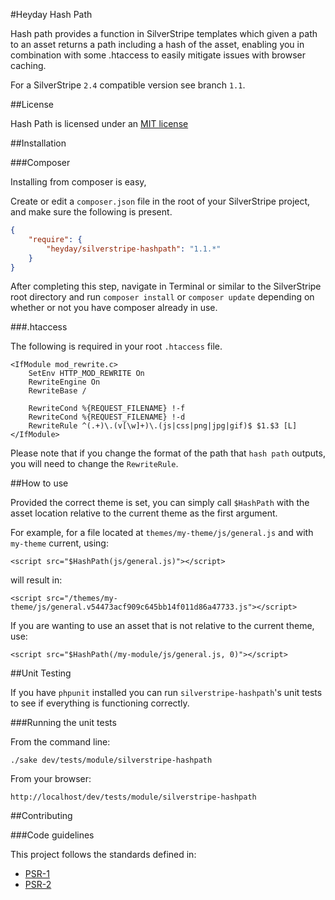 #Heyday Hash Path

Hash path provides a function in SilverStripe templates which given a path to an asset returns a path including a hash of the asset, enabling you in combination with some .htaccess to easily mitigate issues with browser caching.

For a SilverStripe `2.4` compatible version see branch `1.1`.

##License

Hash Path is licensed under an [MIT license](http://heyday.mit-license.org/)

##Installation

###Composer

Installing from composer is easy, 

Create or edit a `composer.json` file in the root of your SilverStripe project, and make sure the following is present.

```json
{
    "require": {
        "heyday/silverstripe-hashpath": "1.1.*"
    }
}
```

After completing this step, navigate in Terminal or similar to the SilverStripe root directory and run `composer install` or `composer update` depending on whether or not you have composer already in use.

###.htaccess

The following is required in your root `.htaccess` file.

```
<IfModule mod_rewrite.c>
    SetEnv HTTP_MOD_REWRITE On
    RewriteEngine On
    RewriteBase /

    RewriteCond %{REQUEST_FILENAME} !-f
    RewriteCond %{REQUEST_FILENAME} !-d
    RewriteRule ^(.+)\.(v[\w]+)\.(js|css|png|jpg|gif)$ $1.$3 [L]
</IfModule>
```

Please note that if you change the format of the path that `hash path` outputs, you will need to change the `RewriteRule`. 

##How to use

Provided the correct theme is set, you can simply call `$HashPath` with the asset location relative to the current theme as the first argument.

For example, for a file located at `themes/my-theme/js/general.js` and with `my-theme` current, using:

    <script src="$HashPath(js/general.js)"></script>

will result in:

    <script src="/themes/my-theme/js/general.v54473acf909c645bb14f011d86a47733.js"></script>

If you are wanting to use an asset that is not relative to the current theme, use:

    <script src="$HashPath(/my-module/js/general.js, 0)"></script>

##Unit Testing

If you have `phpunit` installed you can run `silverstripe-hashpath`'s unit tests to see if everything is functioning correctly.

###Running the unit tests

From the command line:
    
    ./sake dev/tests/module/silverstripe-hashpath


From your browser:

    http://localhost/dev/tests/module/silverstripe-hashpath


##Contributing

###Code guidelines

This project follows the standards defined in:

* [PSR-1](https://github.com/pmjones/fig-standards/blob/psr-1-style-guide/proposed/PSR-1-basic.md)
* [PSR-2](https://github.com/pmjones/fig-standards/blob/psr-1-style-guide/proposed/PSR-2-advanced.md)